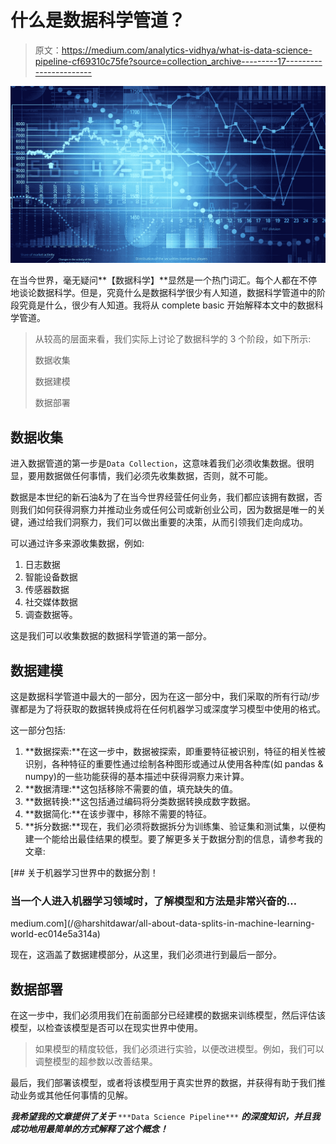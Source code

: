 # 什么是数据科学管道？

> 原文：<https://medium.com/analytics-vidhya/what-is-data-science-pipeline-cf69310c75fe?source=collection_archive---------17----------------------->

![](img/79a488a9c0833413761e04875d2cd961.png)

在当今世界，毫无疑问**【数据科学】**显然是一个热门词汇。每个人都在不停地谈论数据科学。但是，究竟什么是数据科学很少有人知道，数据科学管道中的阶段究竟是什么，很少有人知道。我将从 complete basic 开始解释本文中的数据科学管道。

> 从较高的层面来看，我们实际上讨论了数据科学的 3 个阶段，如下所示:
> 
> 数据收集
> 
> 数据建模
> 
> 数据部署

## 数据收集

进入数据管道的第一步是`Data Collection`，这意味着我们必须收集数据。很明显，要用数据做任何事情，我们必须先收集数据，否则，就不可能。

数据是本世纪的新石油&为了在当今世界经营任何业务，我们都应该拥有数据，否则我们如何获得洞察力并推动业务或任何公司或新创业公司，因为数据是唯一的关键，通过给我们洞察力，我们可以做出重要的决策，从而引领我们走向成功。

可以通过许多来源收集数据，例如:

1.  日志数据
2.  智能设备数据
3.  传感器数据
4.  社交媒体数据
5.  调查数据等。

这是我们可以收集数据的数据科学管道的第一部分。

## 数据建模

这是数据科学管道中最大的一部分，因为在这一部分中，我们采取的所有行动/步骤都是为了将获取的数据转换成将在任何机器学习或深度学习模型中使用的格式。

这一部分包括:

1.  **数据探索:**在这一步中，数据被探索，即重要特征被识别，特征的相关性被识别，各种特征的重要性通过绘制各种图形或通过从使用各种库(如 pandas & numpy)的一些功能获得的基本描述中获得洞察力来计算。
2.  **数据清理:**这包括移除不需要的值，填充缺失的值。
3.  **数据转换:**这包括通过编码将分类数据转换成数字数据。
4.  **数据简化:**在该步骤中，移除不需要的特征。
5.  **拆分数据:**现在，我们必须将数据拆分为训练集、验证集和测试集，以便构建一个能给出最佳结果的模型。要了解更多关于数据分割的信息，请参考我的文章:

[](/@harshitdawar/all-about-data-splits-in-machine-learning-world-ec014e5a314a) [## 关于机器学习世界中的数据分割！

### 当一个人进入机器学习领域时，了解模型和方法是非常兴奋的…

medium.com](/@harshitdawar/all-about-data-splits-in-machine-learning-world-ec014e5a314a) 

现在，这涵盖了数据建模部分，从这里，我们必须进行到最后一部分。

## 数据部署

在这一步中，我们必须用我们在前面部分已经建模的数据来训练模型，然后评估该模型，以检查该模型是否可以在现实世界中使用。

> 如果模型的精度较低，我们必须进行实验，以便改进模型。例如，我们可以调整模型的超参数以改善结果。

最后，我们部署该模型，或者将该模型用于真实世界的数据，并获得有助于我们推动业务或其他任何事情的见解。

***我希望我的文章提供了关于*** `***Data Science Pipeline***` ***的深度知识，并且我成功地用最简单的方式解释了这个概念！***